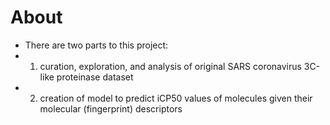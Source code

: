 # About
- There are two parts to this project: 
 - 1. curation, exploration, and analysis of original SARS coronavirus 3C-like proteinase dataset
 - 2. creation of model to predict iCP50 values of molecules given their molecular (fingerprint) descriptors
